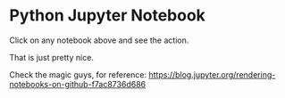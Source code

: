 # Python Jupyter Notebook

Click on any notebook above and see the action.

That is just pretty nice.

Check the magic guys, for reference:
https://blog.jupyter.org/rendering-notebooks-on-github-f7ac8736d686
